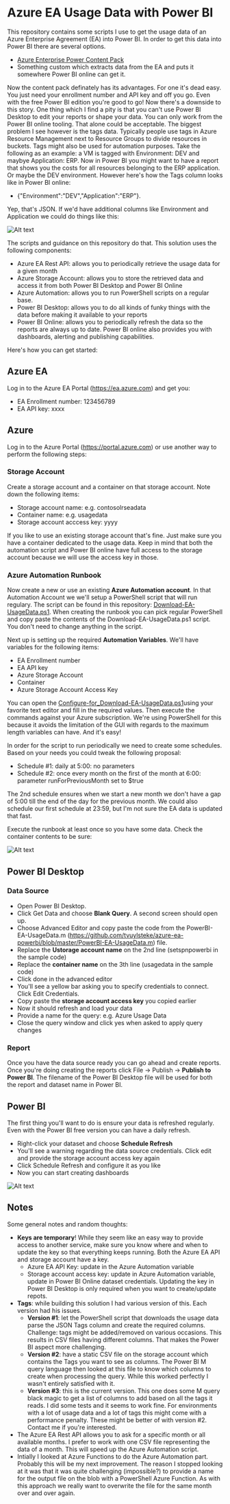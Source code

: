 # Azure EA Usage Data with Power BI

This repository contains some scripts I use to get the usage data of an Azure Enterprise Agreement (EA) into Power BI. In order to get this data into Power BI there are several options.
* [Azure Enterprise Power Content Pack](https://powerbi.microsoft.com/en-us/documentation/powerbi-content-pack-azure-enterprise/)
* Something custom which extracts data from the EA and puts it somewhere Power BI online can get it.

Now the content pack definately has its advantages. For one it's dead easy. You just need your enrollment number and API key and off you go. Even with the free Power BI edition you're good to go! Now there's a downside to this story. One thing which I find a pity is that you can't use Power BI Desktop to edit your reports or shape your data. You can only work from the Power BI online tooling. That alone could be acceptable.
The biggest problem I see however is the tags data. Typically people use tags in Azure Resource Management next to Resource Groups to divide resources in buckets. Tags might also be used for automation purposes. Take the following as an example: a VM is tagged with Environment: DEV and maybye Application: ERP. Now in Power BI you might want to have a report that shows you the costs for all resources belonging to the ERP application. Or maybe the DEV environment. However here's how the Tags column looks like in Power BI online: 

* {"Environment":"DEV","Application":"ERP"}.

Yep, that's JSON. If we'd have additional columns like Environment and Application we could do things like this:

![Alt text](/IMG/PowerBIDesktop.png?raw=true)

The scripts and guidance on this repository do that. This solution uses the following components:

* Azure EA Rest API: allows you to periodically retrieve the usage data for a given month
* Azure Storage Account: allows you to store the retrieved data and access it from both Power BI Desktop and Power BI Online
* Azure Automation: allows you to run PowerShell scripts on a regular base.
* Power BI Desktop: allows you to do all kinds of funky things with the data before making it available to your reports
* Power BI Online: allows you to periodically refresh the data so the reports are always up to date. Power BI online also provides you with dashboards, alerting and publishing capabilities.

Here's how you can get started:

## Azure EA

Log in to the Azure EA Portal (https://ea.azure.com) and get you:

* EA Enrollment number: 123456789
* EA API key: xxxx

## Azure

Log in to the Azure Portal (https://portal.azure.com) or use another way to perform the following steps:

### Storage Account

Create a storage account and a container on that storage account. Note down the following items:

* Storage account name: e.g. contosolrseadata
* Container name: e.g. usagedata
* Storage account acccess key: yyyy

If you like to use an existing storage account that's fine. Just make sure you have a container dedicated to the usage data. Keep in mind that both the automation script and Power BI online have full access to the storage account because we will use the access key in those.

### Azure Automation Runbook

Now create a new or use an existing **Azure Automation account**. In that Automation Account we we'll setup a PowerShell script that will run regulary. The script can be found in this repository: [Download-EA-UsageData.ps1](/Download-EA-UsageData.ps1). When creating the runbook you can pick regular PowerShell and copy paste the contents of the Download-EA-UsageData.ps1 script. You don't need to change anything in the script.

Next up is setting up the required **Automation Variables**. We'll have variables for the following items:
* EA Enrollment number
* EA API key
* Azure Storage Account
* Container
* Azure Storage Account Access Key

You can open the [Configure-for_Download-EA-UsageData.ps1](/Configure-for_Download-EA-UsageData.ps1)using your favorite text editor and fill in the required values. Then execute the commands against your Azure subscription. We're using PowerShell for this because it avoids the limitation of the GUI with regards to the maximum length variables can have. And it's easy!

In order for the script to run periodically we need to create some schedules. Based on your needs you could tweak the following proposal:

* Schedule #1: daily at 5:00: no parameters
* Schedule #2: once every month on the first of the month at 6:00: parameter runForPreviousMonth set to $true

The 2nd schedule ensures when we start a new month we don't have a gap of 5:00 till the end of the day for the previous month. We could also schedule our first schedule at 23:59, but I'm not sure the EA data is updated that fast.

Execute the runbook at least once so you have some data. Check the container contents to be sure:

![Alt text](/IMG/StorageAccountContainer.png?raw=true)

## Power BI Desktop

### Data Source

* Open Power BI Desktop. 
* Click Get Data and choose **Blank Query**. A second screen should open up. 
* Choose Advanced Editor and copy paste the code from the PowerBI-EA-UsageData.m (https://github.com/tvuylsteke/azure-ea-powerbi/blob/master/PowerBI-EA-UsageData.m) file. 
* Replace the **Ustorage account name** on the 2nd line (setspnpowerbi in the sample code)
* Replace the **container name** on the 3th line (usagedata in the sample code) 
* Click done in the advanced editor
* You'll see a yellow bar asking you to specify credentials to connect. Click Edit Credentials.
* Copy paste the **storage account access key** you copied earlier
* Now it should refresh and load your data
* Provide a name for the query: e.g. Azure Usage Data
* Close the query window and click yes when asked to apply query changes

### Report

Once you have the data source ready you can go ahead and create reports. Once you're doing creating the reports click File -> Publish -> **Publish to Power BI**. The filename of the Power BI Desktop file will be used for both the report and dataset name in Power BI.

## Power BI

The first thing you'll want to do is ensure your data is refreshed regularly. Even with the Power BI free version you can have a daily refresh. 

* Right-click your dataset and choose **Schedule Refresh**
* You'll see a warning regarding the data source credentials. Click edit and provide the storage account access key again
* Click Schedule Refresh and configure it as you like
* Now you can start creating dashboards

![Alt text](/IMG/PowerBIAlert.png?raw=true)

## Notes

Some general notes and random thoughts:

* **Keys are temporary**! While they seem like an easy way to provide access to another service, make sure you know where and when to update the key so that everything keeps running. Both the Azure EA API and storage account have a key.
    * Azure EA API Key: update in the Azure Automation variable
    * Storage account access key: update in Azure Automation variable, update in Power BI Online dataset credentials. Updating the key in Power BI Desktop is only required when you want to create/update repots.
* **Tags**: while building this solution I had various version of this. Each version had his issues.
    * **Version #1**: let the PowerShell script that downloads the usage data parse the JSON Tags column and create the required columns. Challenge: tags might be added/removed on various occasions. This results in CSV files having different columns. That makes the Power BI aspect more challenging.
    * **Version #2**: have a static CSV file on the storage account which contains the Tags you want to see as columns. The Power BI M query language then looked at this file to know which columns to create when processing the query. While this worked perfectly I wasn't entirely satisfied with it. 
    *  **Version #3**: this is the current version. This one does some M query black magic to get a list of columns to add based on all the tags it reads. I did some tests and it seems to work fine. For environments with a lot of usage data and a lot of tags this might come with a performance penalty. These might be better of with version #2. Contact me if you're interested.
* The Azure EA Rest API allows you to ask for a specific month or all available months. I prefer to work with one CSV file representing the data of a month. This will speed up the Azure Automation script.
* Intially I looked at Azure Functions to do the Azure Automation part. Probably this will be my next improvement. The reason I stopped looking at it was that it was quite challenging (impossible?) to provide a name for the output file on the blob with a PowerShell Azure Function. As with this approach we really want to overwrite the file for the same month over and over again.

